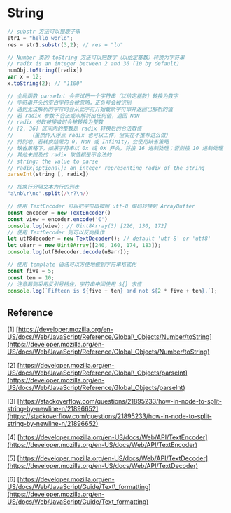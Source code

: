 # String

```javascript
// substr 方法可以提取子串
str1 = "hello world";
res = str1.substr(3,2); // res = "lo"

// Number 类的 toString 方法可以把数字（以给定基数）转换为字符串
// radix is an integer between 2 and 36 (10 by default)
numObj.toString([radix])
var x = 12;
x.toString(2); // "1100"

// 全局函数 parseInt 会尝试把一个字符串（以给定基数）转换为数字
// 字符串开头的空白字符会被忽略，正负号会被识别
// 遇到无法解析的字符时会从此字符开始截断字符串并返回已解析的值
// 若 radix 参数不合法或未解析出任何值，返回 NaN
// radix 参数被接收时会被转换为整数
// [2, 36] 区间内的整数是 radix 转换后的合法取值
//     （虽然传入浮点 radix 也可以工作，但实在不推荐这么做）
// 特别地，若转换结果为 0, NaN 或 Infinity，会使用缺省策略
// 缺省策略下，如果字符串以 0x 或 0X 开头，将按 16 进制处理；否则按 10 进制处理
// 其他未提及的 radix 取值都是不合法的
// string: the value to parse
// radix[optional]: an integer representing radix of the string
parseInt(string [, radix])

// 按换行分隔文本为行的列表
"a\nb\r\nc".split(/\r?\n/)

// 使用 TextEncoder 可以把字符串按照 utf-8 编码转换到 ArrayBuffer
const encoder = new TextEncoder()
const view = encoder.encode('€')
console.log(view); // Uint8Array(3) [226, 130, 172]
// 使用 TextDecoder 则可以反向操作
let utf8decoder = new TextDecoder(); // default 'utf-8' or 'utf8'
let u8arr = new Uint8Array([240, 160, 174, 183]);
console.log(utf8decoder.decode(u8arr));

// 使用 template 语法可以方便地做到字符串格式化
const five = 5;
const ten = 10;
// 注意两侧采用反引号括住，字符串中间使用 ${} 求值
console.log(`Fifteen is ${five + ten} and not ${2 * five + ten}.`);
```

## Reference

\[1\] [https://developer.mozilla.org/en-US/docs/Web/JavaScript/Reference/Global\_Objects/Number/toString](https://developer.mozilla.org/en-US/docs/Web/JavaScript/Reference/Global_Objects/Number/toString)

\[2\] [https://developer.mozilla.org/en-US/docs/Web/JavaScript/Reference/Global\_Objects/parseInt](https://developer.mozilla.org/en-US/docs/Web/JavaScript/Reference/Global_Objects/parseInt)

\[3\] [https://stackoverflow.com/questions/21895233/how-in-node-to-split-string-by-newline-n/21896652](https://stackoverflow.com/questions/21895233/how-in-node-to-split-string-by-newline-n/21896652)

\[4\] [https://developer.mozilla.org/en-US/docs/Web/API/TextEncoder](https://developer.mozilla.org/en-US/docs/Web/API/TextEncoder)

\[5\] [https://developer.mozilla.org/en-US/docs/Web/API/TextDecoder](https://developer.mozilla.org/en-US/docs/Web/API/TextDecoder)

\[6\] [https://developer.mozilla.org/en-US/docs/Web/JavaScript/Guide/Text\_formatting](https://developer.mozilla.org/en-US/docs/Web/JavaScript/Guide/Text_formatting)

